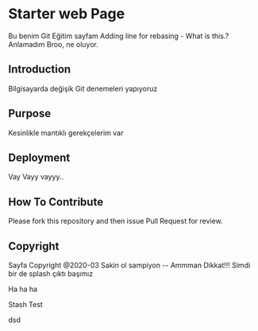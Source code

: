 # Starter web Page
Bu benim Git Eğitim sayfam
Adding line for rebasing  - What is this.?
Anlamadım Broo, ne oluyor.

## Introduction

Bilgisayarda değişik Git denemeleri yapıyoruz

## Purpose

Kesinlikle mantıklı gerekçelerim var

## Deployment
Vay Vayy vayyy..

## How To Contribute
Please fork this repository and then issue Pull Request for review.


## Copyright 
 Sayfa Copyright @2020-03
 Sakin ol sampiyon -- Ammman Dikkat!!!
 Simdi bir de splash çıktı başımız


Ha ha ha 

Stash Test 


dsd
